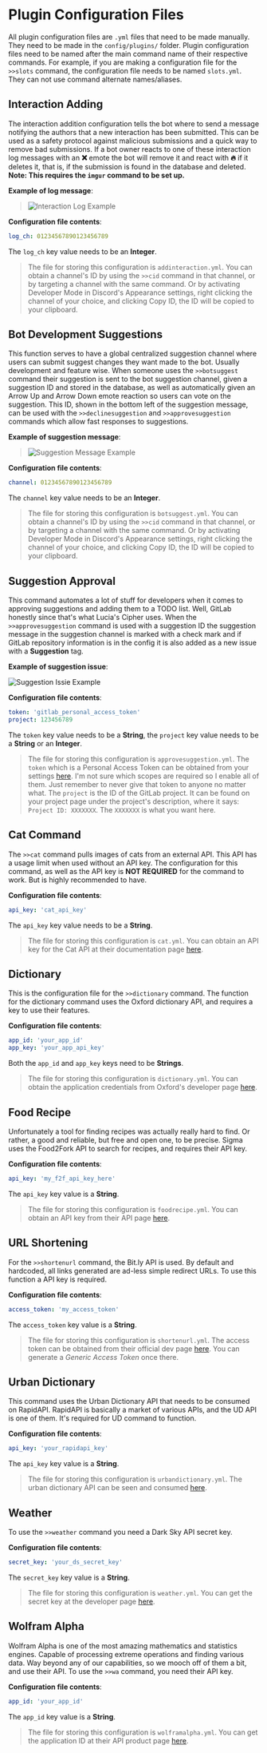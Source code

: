 # Plugin Configuration Files

All plugin configuration files are `.yml` files that need to be made manually.
They need to be made in the `config/plugins/` folder.
Plugin configuration files need to be named after the main command name of
their respective commands.
For example, if you are making a configuration file for the `>>slots` command,
the configuration file needs to be named `slots.yml`. They can not use command
alternate names/aliases.

## Interaction Adding

The interaction addition configuration tells the bot where to send a message notifying the authors that a new interaction has been submitted.
This can be used as a safety protocol against malicious submissions and a quick way to remove bad submissions.
If a bot owner reacts to one of these interaction log messages with an **❌** emote the bot will remove it and react with **🔥** if it deletes it, that is, if the submission is found in the database and deleted.
**Note: This requires the `imgur` command to be set up.**

**Example of log message**:

> ![Interaction Log Example](https://i.imgur.com/GGc9F4s.png)

**Configuration file contents**:

```yml
log_ch: 01234567890123456789
```

The `log_ch` key value needs to be an **Integer**.

> The file for storing this configuration is `addinteraction.yml`.
You can obtain a channel's ID by using the `>>cid` command in that channel,
or by targeting a channel with the same command.
Or by activating Developer Mode in Discord's Appearance settings,
right clicking the channel of your choice, and clicking Copy ID,
the ID will be copied to your clipboard.

## Bot Development Suggestions

This function serves to have a global centralized suggestion channel
where users can submit suggest changes they want made to the bot.
Usually development and feature wise.
When someone uses the `>>botsuggest` command their suggestion is sent
to the bot suggestion channel, given a suggestion ID and stored in the
database, as well as automatically given an Arrow Up and Arrow Down
emote reaction so users can vote on the suggestion.
This ID, shown in the bottom left of the suggestion message, can be
used with the `>>declinesuggestion` and `>>approvesuggestion` commands
which allow fast responses to suggestions.

**Example of suggestion message**:

> ![Suggestion Message Example](https://i.imgur.com/5UdGnZw.png)

**Configuration file contents**:

```yml
channel: 01234567890123456789
```

The `channel` key value needs to be an **Integer**.

> The file for storing this configuration is `botsuggest.yml`.
You can obtain a channel's ID by using the `>>cid` command in that channel,
or by targeting a channel with the same command.
Or by activating Developer Mode in Discord's Appearance settings,
right clicking the channel of your choice, and clicking Copy ID,
the ID will be copied to your clipboard.

## Suggestion Approval

This command automates a lot of stuff for developers when it comes
to approving suggestions and adding them to a TODO list.
Well, GitLab honestly since that's what Lucia's Cipher uses.
When the `>>approvesuggestion` command is used with a suggestion ID
the suggestion message in the suggestion channel is marked with a
check mark and if GitLab repository information is in the config
it is also added as a new issue with a **Suggestion** tag.

**Example of suggestion issue**:

![Suggestion Issie Example](https://i.imgur.com/8gVeBOf.png)

**Configuration file contents**:

```yml
token: 'gitlab_personal_access_token'
project: 123456789
```

The `token` key value needs to be a **String**,
the `project` key value needs to be a **String** or an **Integer**.

> The file for storing this configuration is `approvesuggestion.yml`.
The `token` which is a Personal Access Token can be obtained from
your settings [here](https://gitlab.com/profile/personal_access_tokens).
I'm not sure which scopes are required so I enable all of them.
Just remember to never give that token to anyone no matter what.
The `project` is the ID of the GitLab project. It can be found on your project page under the project's description, where it says:
`Project ID: XXXXXXX`. The `XXXXXXX` is what you want here.

## Cat Command

The `>>cat` command pulls images of cats from an external API.
This API has a usage limit when used without an API key.
The configuration for this command, as well as the API key is **NOT REQUIRED** for the command to work.
But is highly recommended to have.

**Configuration file contents**:

```yml
api_key: 'cat_api_key'
```

The `api_key` key value needs to be a **String**.

> The file for storing this configuration is `cat.yml`.
You can obtain an API key for the Cat API at their documentation page [here](http://thecatapi.com/docs.html).

## Dictionary

This is the configuration file for the `>>dictionary` command.
The function for the dictionary command uses the Oxford dictionary API,
and requires a key to use their features.

**Configuration file contents**:

```yml
app_id: 'your_app_id'
app_key: 'your_app_api_key'
```

Both the `app_id` and `app_key` keys need to be **Strings**.

> The file for storing this configuration is `dictionary.yml`.
You can obtain the application credentials from Oxford's developer page
[here](https://developer.oxforddictionaries.com/).

## Food Recipe

Unfortunately a tool for finding recipes was actually really hard to find.
Or rather, a good and reliable, but free and open one, to be precise.
Sigma uses the Food2Fork API to search for recipes, and requires their API key.

**Configuration file contents**:

```yml
api_key: 'my_f2f_api_key_here'
```

The `api_key` key value is a **String**.

> The file for storing this configuration is `foodrecipe.yml`.
You can obtain an API key from their API page
[here](http://food2fork.com/about/api).

## URL Shortening

For the `>>shortenurl` command, the Bit.ly API is used. By default and hardcoded,
all links generated are ad-less simple redirect URLs. To use this function a API
key is required.

**Configuration file contents**:

```yml
access_token: 'my_access_token'
```

The `access_token` key value is a **String**.

> The file for storing this configuration is `shortenurl.yml`.
The access token can be obtained from their official dev page
[here](http://dev.bitly.com/).
You can generate a *Generic Access Token* once there.

## Urban Dictionary

This command uses the Urban Dictionary API that needs to be consumed on RapidAPI.
RapidAPI is basically a market of various APIs, and the UD API is one of them.
It's required for UD command to function.

**Configuration file contents**:

```yml
api_key: 'your_rapidapi_key'
```

The `api_key` key value is a **String**.

> The file for storing this configuration is `urbandictionary.yml`.
The urban dictionary API can be seen and consumed
[here](https://rapidapi.com/community/api/urban-dictionary).

## Weather

To use the `>>weather` command you need a Dark Sky API secret key.

**Configuration file contents**:

```yml
secret_key: 'your_ds_secret_key'
```

The `secret_key` key value is a **String**.

> The file for storing this configuration is `weather.yml`.
You can get the secret key at the developer page
[here](https://darksky.net/dev/account).

## Wolfram Alpha

Wolfram Alpha is one of the most amazing mathematics and statistics engines.
Capable of processing extreme operations and finding various data.
Way beyond any of our capabilities, so we mooch off of them a bit, and use their API.
To use the `>>wa` command, you need their API key.

**Configuration file contents**:

```yml
app_id: 'your_app_id'
```

The `app_id` key value is a **String**.

> The file for storing this configuration is `wolframalpha.yml`.
You can get the application ID at their API product page
[here](https://products.wolframalpha.com/api/).
